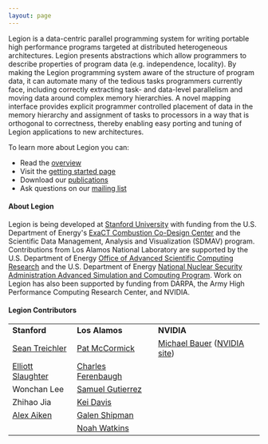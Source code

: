 ```yaml
---
layout: page 
---
```


Legion is a data-centric parallel programming system for
writing portable high performance programs targeted at
distributed heterogeneous architectures.  Legion presents
abstractions which allow programmers to describe properties
of program data (e.g. independence, locality).  By making the
Legion programming system aware of the structure of
program data, it can automate many of the tedious tasks
programmers currently face, including correctly extracting
task- and data-level parallelism and moving data around
complex memory hierarchies.  A novel mapping interface
provides explicit programmer controlled placement of data 
in the memory hierarchy and assignment of tasks to processors 
in a way that is orthogonal to correctness, thereby enabling 
easy porting and tuning of Legion applications to new 
architectures.

To learn more about Legion you can:

 * Read the [overview](/overview/)
 * Visit the [getting started page](/starting/)
 * Download our [publications](/publications/)
 * Ask questions on our [mailing list](/community/)

#### About Legion ####

Legion is being developed at [Stanford University](http://stanford.edu) with funding from the U.S. Department of Energy's [ExaCT Combustion Co-Design Center](http://exactcodesign.org/) and the Scientific Data Management, Analysis and Visualization (SDMAV) program.
Contributions from Los Alamos National Laboratory are supported by the U.S. Department
of Energy [Office of Advanced Scientific Computing Research](http://science.energy.gov/ascr)
and the U.S. Department of Energy 
[National Nuclear Security Administration Advanced Simulation and Computing Program](http://nnsa.energy.gov/asc).
Work on Legion has also been supported by funding from DARPA, the Army
High Performance Computing Research Center, and NVIDIA.

#### Legion Contributors ####

<table>
<tr valign="middle">
<td><b>Stanford</b></td>
<td><b>Los Alamos</b></td>
<td><b>NVIDIA</b></td>
</tr>

<tr valign="middle">
<td><a href="http://cs.stanford.edu/~sjt/">Sean Treichler</a></td>
<td><a href="&#109;&#097;&#105;&#108;&#116;&#111;:&#112;&#097;&#116;&#064;&#108;&#097;&#110;&#108;&#046;&#103;&#111;&#118;">Pat McCormick</a></td>
<td><a href="http://lightsighter.org">Michael Bauer</a> (<a href="https://research.nvidia.com/users/mike-bauer">NVIDIA site</a>)</td>
</tr>

<tr valign="middle">
<td><a href="http://elliottslaughter.com">Elliott Slaughter</a></td>
<td><a href="&#109;&#097;&#105;&#108;&#116;&#111;:&#099;&#102;&#101;&#114;&#101;&#110;&#098;&#097;&#064;&#108;&#097;&#110;&#108;&#046;&#103;&#111;&#118;">Charles Ferenbaugh</a></td>
</tr>

<tr>
<td>Wonchan Lee</td>
<td><a href="&#109;&#097;&#105;&#108;&#116;&#111;:&#115;&#097;&#109;&#117;&#101;&#108;&#064;&#108;&#097;&#110;&#108;&#046;&#103;&#111;&#118;">Samuel Gutierrez</a></td>
</tr>

<tr>
<td>Zhihao Jia</td>
<td><a href="&#109;&#097;&#105;&#108;&#116;&#111;:&#107;&#101;&#105;&#064;&#108;&#097;&#110;&#108;&#046;&#103;&#111;&#118;">Kei Davis</a></td>
</tr>

<tr>
<td><a href="http://theory.stanford.edu/~aiken">Alex Aiken</a></td>
<td><a href="&#109;&#097;&#105;&#108;&#116;&#111;:&#103;&#115;&#104;&#105;&#112;&#109;&#097;&#110;&#064;&#108;&#097;&#110;&#108;&#046;&#103;&#111;&#118;">Galen Shipman</a></td>
</tr>

<tr>
<td></td>
<td><a href="&#109;&#097;&#105;&#108;&#116;&#111;:&#110;&#111;&#097;&#104;&#119;&#097;&#116;&#107;&#105;&#110;&#115;&#064;&#103;&#109;&#097;&#105;&#108;&#046;&#099;&#111;&#109;">Noah Watkins</a></td>
</tr>
</table>
